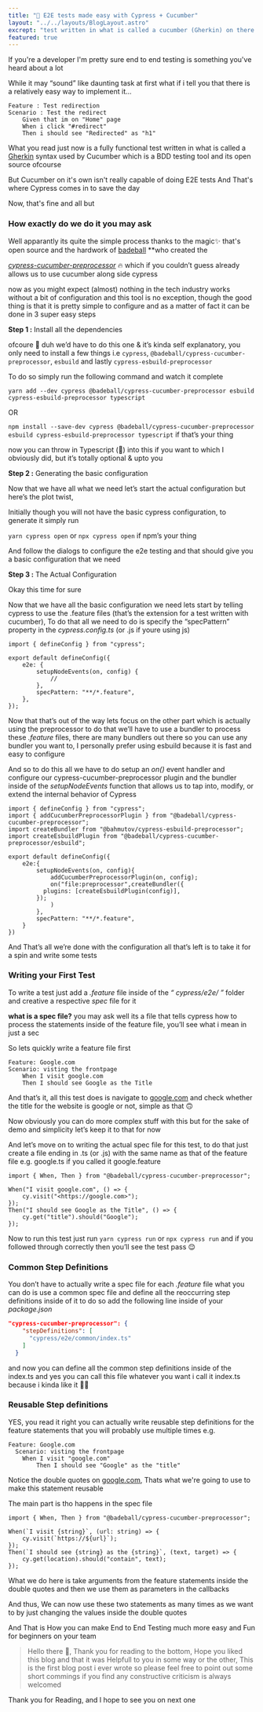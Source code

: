 ```yaml
---
title: "🧪 E2E tests made easy with Cypress + Cucumber"
layout: "../../layouts/BlogLayout.astro"
excrept: "test written in what is called a cucumber (Gherkin) on there own aren't really capable of doing E2E tests And That's where we'll have Cypress comes in to save the day"
featured: true
---
```


If you're a developer I'm pretty sure end to end testing is something you've heard about a lot

While it may “sound” like daunting task at first what if i tell you that there is a relatively easy way to implement it…

```gherkin
Feature : Test redirection
Scenario : Test the redirect
    Given that im on "Home" page
    When i click "#redirect"
    Then i should see "Redirected" as "h1"
```

What you read just now is a fully functional test written in what is called a [Gherkin](https://cucumber.io/docs/gherkin/reference/) syntax used by Cucumber which is a BDD testing tool and its open source ofcourse

But Cucumber on it's own isn't really capable of doing E2E tests And That's where Cypress comes in to save the day

Now, that's fine and all but

### How exactly do we do it you may ask

Well apparantly its quite the simple process thanks to the magic✨ that's open source and the hardwork of [badeball](https://github.com/badeball/cypress-cucumber-preprocessor) \*\*who created the

_[cypress-cucumber-preprocessor](https://www.npmjs.com/package/cypress-cucumber-preprocessor)_ 🔥 which if you couldn’t guess already allows us to use cucumber along side cypress

now as you might expect (almost) nothing in the tech industry works without a bit of configuration and this tool is no exception, though the good thing is that it is pretty simple to configure and as a matter of fact it can be done in 3 super easy steps

**Step 1 :** Install all the dependencies

ofcoure 🤷 duh we’d have to do this one & it’s kinda self explanatory, you only need to install a few things i.e `cypress`, `@badeball/cypress-cucumber-preprocessor`, `esbuild` and lastly `cypress-esbuild-preprocessor`

To do so simply run the following command and watch it complete

`yarn add --dev cypress @badeball/cypress-cucumber-preprocessor esbuild cypress-esbuild-preprocessor typescript`

OR

`npm install --save-dev cypress @badeball/cypress-cucumber-preprocessor esbuild cypress-esbuild-preprocessor typescript` if that’s your thing

now you can throw in Typescript (💜) into this if you want to which I obviously did, but it’s totally optional & upto you

**Step 2 :** Generating the basic configuration

Now that we have all what we need let’s start the actual configuration but here’s the plot twist,

Initially though you will not have the basic cypress configuration, to generate it simply run

`yarn cypress open` or `npx cypress open` if npm’s your thing

And follow the dialogs to configure the e2e testing and that should give you a basic configuration that we need

**Step 3 :** The Actual Configuration

Okay this time for sure

Now that we have all the basic configuration we need lets start by telling cypress to use the .feature files (that’s the extension for a test written with cucumber), To do that all we need to do is specify the “specPattern” property in the _cypress.config.ts_ (or .js if youre using js)

```tsx
import { defineConfig } from "cypress";

export default defineConfig({
    e2e: {
        setupNodeEvents(on, config) {
            //
        },
        specPattern: "**/*.feature",
    },
});
```

Now that that’s out of the way lets focus on the other part which is actually using the preprocessor to do that we’ll have to use a bundler to process these _.feature_ files, there are many bundlers out there so you can use any bundler you want to, I personally prefer using esbuild because it is fast and easy to configure

And so to do this all we have to do setup an _on()_ event handler and configure our cypress-cucumber-preprocessor plugin and the bundler inside of the _setupNodeEvents_ function that allows us to tap into, modify, or extend the internal behavior of Cypress

```tsx
import { defineConfig } from "cypress";
import { addCucumberPreprocessorPlugin } from "@badeball/cypress-cucumber-preprocessor";
import createBundler from "@bahmutov/cypress-esbuild-preprocessor";
import createEsbuildPlugin from "@badeball/cypress-cucumber-preprocessor/esbuild";

export default defineConfig({
	e2e:{
		setupNodeEvents(on, config){
			addCucumberPreprocessorPlugin(on, config);
			on("file:preprocessor",createBundler({
          plugins: [createEsbuildPlugin(config)],
        });
			)
		},
		specPattern: "**/*.feature",
	}
})
```

And That’s all we’re done with the configuration all that’s left is to take it for a spin and write some tests

### Writing your First Test

To write a test just add a _.feature_ file inside of the _“ cypress/e2e/ ”_ folder and creative a respective _spec_ file for it

**what is a spec file?** you may ask well its a file that tells cypress how to process the statements inside of the feature file, you’ll see what i mean in just a sec

So lets quickly write a feature file first

```gherkin
Feature: Google.com
Scenario: visting the frontpage
    When I visit google.com
    Then I should see Google as the Title
```

And that’s it, all this test does is navigate to [google.com](http://google.com) and check whether the title for the website is google or not, simple as that 🙃

Now obviously you can do more complex stuff with this but for the sake of demo and simplicity let’s keep it to that for now

And let’s move on to writing the actual spec file for this test, to do that just create a file ending in .ts (or .js) with the same name as that of the feature file e.g. google.ts if you called it google.feature

```tsx
import { When, Then } from "@badeball/cypress-cucumber-preprocessor";

When("I visit google.com", () => {
    cy.visit("<https://google.com>");
});
Then("I should see Google as the Title", () => {
    cy.get("title").should("Google");
});
```

Now to run this test just run `yarn cypress run` or `npx cypress run` and if you followed through correctly then you’ll see the test pass 😌

### Common Step Definitions

You don’t have to actually write a spec file for each _.feature_ file what you can do is use a common spec file and define all the reoccurring step definitions inside of it to do so add the following line inside of your _package.json_

```json
"cypress-cucumber-preprocessor": {
    "stepDefinitions": [
      "cypress/e2e/common/index.ts"
    ]
  }
```

and now you can define all the common step definitions inside of the index.ts and yes you can call this file whatever you want i call it index.ts because i kinda like it 🤷‍♂️

### Reusable Step definitions

YES, you read it right you can actually write reusable step definitions for the feature statements that you will probably use multiple times e.g.

```gherkin
Feature: Google.com
  Scenario: visting the frontpage
    When I visit "google.com"
		Then I should see "Google" as the "title"
```

Notice the double quotes on [google.com](http://google.com), Thats what we're going to use to make this statement reusable

The main part is tho happens in the spec file

```tsx
import { When, Then } from "@badeball/cypress-cucumber-preprocessor";

When(`I visit {string}`, (url: string) => {
    cy.visit(`https://${url}`);
});
Then(`I should see {string} as the {string}`, (text, target) => {
    cy.get(location).should("contain", text);
});
```

What we do here is take arguments from the feature statements inside the double quotes and then we use them as parameters in the callbacks

And thus, We can now use these two statements as many times as we want to by just changing the values inside the double quotes

And That is How you can make End to End Testing much more easy and Fun for beginners on your team

> Hello there 👋, Thank you for reading to the bottom, Hope you liked this blog and that it was Helpfull to you in some way or the other, This is the first blog post i ever wrote so please feel free to point out some short commings if you find any constructive criticism is always welcomed

Thank you for Reading, and I hope to see you on next one
